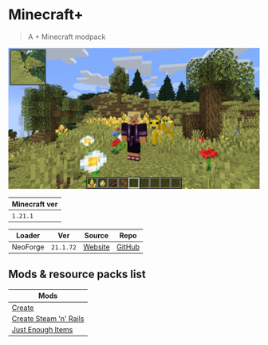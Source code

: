 # Minecraft+
> A + Minecraft modpack

![thumbnail](assets/thumbnail.png)

| Minecraft ver |
| ------------- |
| `1.21.1`      |

| Loader   | Ver       | Source                                                       | Repo                                            |
| -------- | --------- | ------------------------------------------------------------ | ----------------------------------------------- |
| NeoForge | `21.1.72` | [Website](https://projects.neoforged.net/neoforged/neoforge) | [GitHub](https://github.com/neoforged/neoforge) |

## Mods & resource packs list

| Mods                                                           |
| -------------------------------------------------------------- |
| [Create](docs/Create.md)                                       |
| [Create Steam 'n' Rails](docs/Create%20Steam%20'n'%20Rails.md) |
| [Just Enough Items](docs/Just%20Enough%20Items.md)             |

